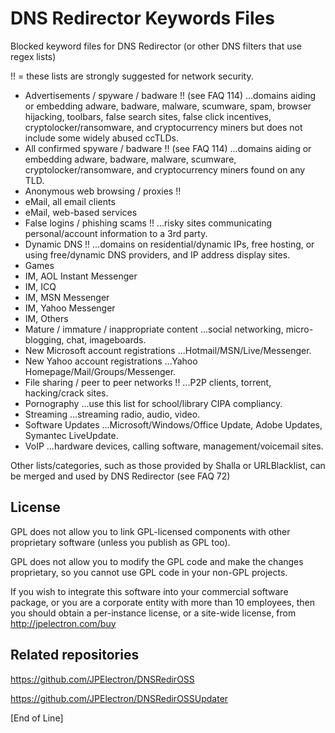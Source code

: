 # DNS Redirector Keywords Files

Blocked keyword files for DNS Redirector (or other DNS filters that use regex lists)

!! = these lists are strongly suggested for network security.
 
 - Advertisements / spyware / badware  !!  (see FAQ 114)
          ...domains aiding or embedding adware, badware, malware, scumware,
             spam, browser hijacking, toolbars, false search sites, false click incentives,
             cryptolocker/ransomware, and cryptocurrency miners
                but does not include some widely abused ccTLDs.
 - All confirmed spyware / badware  !!  (see FAQ 114)
          ...domains aiding or embedding adware, badware, malware, scumware,
             cryptolocker/ransomware, and cryptocurrency miners
                found on any TLD.
 - Anonymous web browsing / proxies  !!
 - eMail, all email clients
 - eMail, web-based services
 - False logins / phishing scams  !!
          ...risky sites communicating personal/account information to a 3rd party.
 - Dynamic DNS  !!
          ...domains on residential/dynamic IPs, free hosting, or using
             free/dynamic DNS providers, and IP address display sites.
 - Games
 - IM, AOL Instant Messenger
 - IM, ICQ
 - IM, MSN Messenger
 - IM, Yahoo Messenger
 - IM, Others
 - Mature / immature / inappropriate content
          ...social networking, micro-blogging, chat, imageboards.
 - New Microsoft account registrations
          ...Hotmail/MSN/Live/Messenger.
 - New Yahoo account registrations
          ...Yahoo Homepage/Mail/Groups/Messenger.
 - File sharing / peer to peer networks  !!
          ...P2P clients, torrent, hacking/crack sites.
 - Pornography
          ...use this list for school/library CIPA compliancy.
 - Streaming
          ...streaming radio, audio, video.
 - Software Updates
          ...Microsoft/Windows/Office Update, Adobe Updates, Symantec LiveUpdate.
 - VoIP
          ...hardware devices, calling software, management/voicemail sites.
 
Other lists/categories, such as those provided by Shalla or URLBlacklist, can be merged and used by DNS Redirector (see FAQ 72)


## License

GPL does not allow you to link GPL-licensed components with other proprietary software (unless you publish as GPL too).

GPL does not allow you to modify the GPL code and make the changes proprietary, so you cannot use GPL code in your non-GPL projects.

If you wish to integrate this software into your commercial software package, or you are a corporate entity with more than 10 employees, then you should obtain a per-instance license, or a site-wide license, from http://jpelectron.com/buy


## Related repositories

https://github.com/JPElectron/DNSRedirOSS

https://github.com/JPElectron/DNSRedirOSSUpdater


[End of Line]

